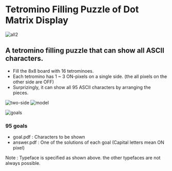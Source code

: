 # Tetromino Filling Puzzle of Dot Matrix Display

![all2](https://user-images.githubusercontent.com/86639425/161104665-0f299de1-0299-4688-a625-436b0c2a9141.jpg)

## A tetromino filling puzzle that can show all ASCII characters.

* Fill the 8x8 board with 16 tetrominoes.
* Each tetromino has 1 ~ 3 ON-pixels on a single side. (the all pixels on the other side are OFF)
* Surprizingly, it can show all 95 ASCII characters by arranging the pieces.

![two-side](https://user-images.githubusercontent.com/86639425/161107901-e1b6abd6-57a9-4212-8f2f-584154ed212c.jpg)
![model](https://user-images.githubusercontent.com/86639425/161287986-05a1d272-8d4b-4f14-841b-a07c1eebe9c3.jpg)

![goals](https://user-images.githubusercontent.com/86639425/161389769-f4c8ee48-55c3-4cc4-8d84-8c4eb74ae375.jpg)

### 95 goals

* goal.pdf : Characters to be shown
* answer.pdf : One of the solutions of each goal (Capital letters mean ON pixel)

Note : Typeface is specified as shown above. the other typefaces are not always possible.
